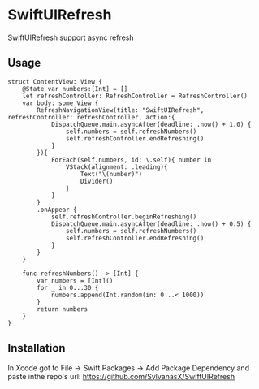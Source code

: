 # SwiftUIRefresh

SwiftUIRefresh support async refresh

## Usage

```
struct ContentView: View {
    @State var numbers:[Int] = []
    let refreshController: RefreshController = RefreshController()
    var body: some View {
        RefreshNavigationView(title: "SwiftUIRefresh", refreshController: refreshController, action:{
            DispatchQueue.main.asyncAfter(deadline: .now() + 1.0) {
                self.numbers = self.refreshNumbers()
                self.refreshController.endRefreshing()
            }
        }){
            ForEach(self.numbers, id: \.self){ number in
                VStack(alignment: .leading){
                    Text("\(number)")
                    Divider()
                }
            }
        }
        .onAppear {
            self.refreshController.beginRefreshing()
            DispatchQueue.main.asyncAfter(deadline: .now() + 0.5) {
                self.numbers = self.refreshNumbers()
                self.refreshController.endRefreshing()
            }
        }
    }
    
    func refreshNumbers() -> [Int] {
        var numbers = [Int]()
        for _ in 0...30 {
            numbers.append(Int.random(in: 0 ..< 1000))
        }
        return numbers
    }
}
```

## Installation

In Xcode got to File -> Swift Packages -> Add Package Dependency and paste inthe repo's url: https://github.com/SylvanasX/SwiftUIRefresh